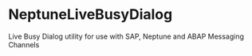 # NeptuneLiveBusyDialog
Live Busy Dialog utility for use with SAP, Neptune and ABAP Messaging Channels
